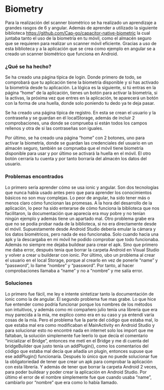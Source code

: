 # Biometry
Para la realización del scanner biométrico se ha realizado un aprendizaje a grandes rasgos de 6 y angular. Además de aprender a utilizado la siguiente biblioteca https://github.com/Cap-go/capacitor-native-biometric la cual juntaba tanto el uso de la biometría en tu móvil, como el almacén seguro que se requieren para realizar un scanner móvil eficiente.
Gracias a uso de esta biblioteca y a la aplicación que se crea como ejemplo en angular se a creado un scanner biométrico que funciona en Android.
### ¿Qué se ha hecho?
Se ha creado una página típica de login. Donde primero de todo, se comprobará que tu aplicación tiene la biometría disponible y si has activado la biometría desde tu aplicación.
La lógica es la siguiente, si tú entras en la página “home” de la aplicación, tienes un botón para activar la biometría, si la activas, la próxima vez que entres en la aplicación, te aparecerá un botón con la forma de una huella, donde solo poniendo tu dedo ya te deja pasar.

Se ha creado una página típica de registro. En esta se crean el usuario y la contraseña y se guardan en él localStorage, además de incluir 2 comprobaciones, una donde se comprueba si están todos los campos rellenos y otra de si las contraseñas son iguales. 

Por último, se ha creado una página “home” con 2 botones, uno para activar la biometría, donde se guardan las credenciales del usuario en un almacén seguro, también se comprueba que el móvil tiene biometría disponible para usar y por último se activará la huella en el móvil.
El otro botón cerraría tu cuenta y por tanto borraría del almacén los datos del usuario.

### Problemas encontrados
Lo primero sería aprender cómo se usa ionic y angular. Son dos tecnologías que nunca había usado antes pero que para aprender los conocimientos básicos no son muy complejas.
Lo peor de angular, ha sido tener más o menos claro cómo funcionan las promesas.
A la hora del desarrollo de la aplicación, lo peor ha sido enterarse de cómo funciona la biblioteca que nos facilitaron, la documentación que aparecía era muy pobre y no tenían ningún ejemplo y además tiene un apartado mal.
 Otro problema grabe era que no se podía probar nada de la biblioteca, si no era directamente desde el móvil.
Supuestamente desde Android Studio debería emular la cámara y los datos biométricos, pero nada de eso funcionaba.
Solo cuando hacia una apk y la descargaba en mi móvil he podido comprobar que todo funcionaba. 
Además no siempre me dejaba buildear para crear el apk. Sino que primero me daba error, después tenia que borrar la carpeta Android en Visual Studio y volver a crear u builderar con ionic.
Por último, ubo un problema al crear el usuario en el local Storage, porque al crearlo en vez de ponerle “name” y “password”, lo llame “nombre” y “password”. Por tanto, al hacer comprobaciones llamaba a “name” y no a “nombre” y me salía error.
### Soluciones
Lo primero fue fácil, me ley e intente sintetizar tanto la documentación de ionic como la de angular.
El segundo problema fue mas grabe. Lo que hice fue entender como podría funcionar porque los nombres de los métodos son intuitivos, y además como mi compañero julio tenía una librería que era muy parecida a la mía, me explico como era en su caso y ya entendí varía cosas de la mía. Pero el problema fue la parte del código que estaba mal, lo que estaba mal era como modificaban el MainActivity en Android Studio y para solucionar esto no encontré nada en internet solo los import que me faltaban, la solución simplemente fue leerlo lo que decía el comentario “inicializar el Bridge”, entonces me metí en el Bridge y me di cuenta del bridgeBuilder que justo tenía un addPlugin(), como los comentarios del código que estaba mal decía que añadía un plugin, entonces supuse que ese addPlugin() funcionaría.
Después lo único que no puede solucionar fue la obligatoriedad de tener que crear un apk para comprobar la aplicación con esta librería.
Y además de tener que borrar la carpeta Android 2 veces, para poder buildear y poder crear la aplicación en Android Studio.
Por último el error de el nombre simplemente fue que cuando usaba “name”, cambiarlo por “nombre” que era como lo había llamado.

